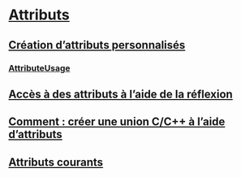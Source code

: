 # [Attributs](index.md)
## [Création d’attributs personnalisés](creating-custom-attributes.md)
### [AttributeUsage](attributeusage.md)
## [Accès à des attributs à l’aide de la réflexion](accessing-attributes-by-using-reflection.md)
## [Comment : créer une union C/C++ à l’aide d’attributs](how-to-create-a-c-cpp-union-by-using-attributes.md)
## [Attributs courants](common-attributes.md)

